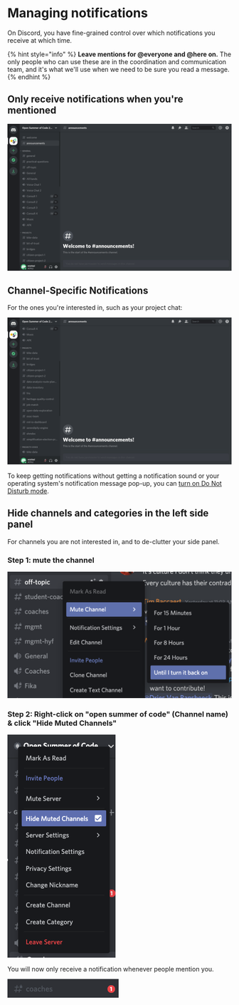 # Managing notifications

On Discord, you have fine-grained control over which notifications you receive at which time.

{% hint style="info" %}
**Leave mentions for @everyone and @here on.** The only people who can use these are in the coordination and communication team, and it's what we'll use when we need to be sure you read a message.
{% endhint %}

## **Only receive notifications when you're mentioned**

![](../../.gitbook/assets/Notifications-all.gif)

## **Channel-Specific Notifications**

For the ones you're interested in, such as your project chat:

![](../../.gitbook/assets/notifications-your-project-only.gif)

To keep getting notifications without getting a notification sound or your operating system's notification message pop-up, you can [turn on Do Not Disturb mode](https://support.discord.com/hc/en-us/articles/227779547-Changing-Online-Status).

## **Hide channels and categories in the left side panel**

For channels you are not interested in, and to de-clutter your side panel.

### Step 1: mute the channel

![](<../../.gitbook/assets/Screenshot 2020-07-11 at 10.27.07.png>)

### **Step 2: Right-click on "open summer of code" (Channel name) & click "Hide Muted Channels"**

![](<../../.gitbook/assets/Screenshot 2020-07-09 at 17.26.17.png>)

You will now only receive a notification whenever people mention you.

![](<../../.gitbook/assets/Screenshot 2020-07-09 at 17.25.55.png>)
